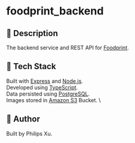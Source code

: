 # foodprint_backend

## :page_facing_up: Description
The backend service and REST API for [Foodprint](https://github.com/Puepis/foodprint-app).

## :hammer: Tech Stack 

Built with [Express](https://expressjs.com/) and [Node.js](https://nodejs.org/en/).\
Developed using [TypeScript](https://www.typescriptlang.org/).\
Data persisted using [PostgreSQL](https://www.postgresql.org/). \
Images stored in [Amazon S3](https://aws.amazon.com/s3/) Bucket. \


## :book: Author
Built by Philips Xu.
